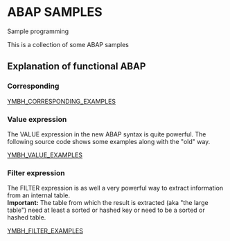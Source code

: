 # ABAP SAMPLES
 Sample programming

This is a collection of some ABAP samples


## Explanation of functional ABAP
### Corresponding

[YMBH_CORRESPONDING_EXAMPLES](/src/ymbh_corresponding_examples.prog.abap)

### Value expression
The VALUE expression in the new ABAP syntax is quite powerful. The following source code shows some examples along with the "old" way.

[YMBH_VALUE_EXAMPLES](/src/ymbh_value_examples.prog.abap)

### Filter expression
The FILTER expression is as well a very powerful way to extract information from an internal table.  
**Important:** The table from which the result is extracted (aka "the large table") need at least a sorted or hashed key or need to be a sorted or hashed table.

[YMBH_FILTER_EXAMPLES](/src/ymbh_filter_examples.prog.abap)
